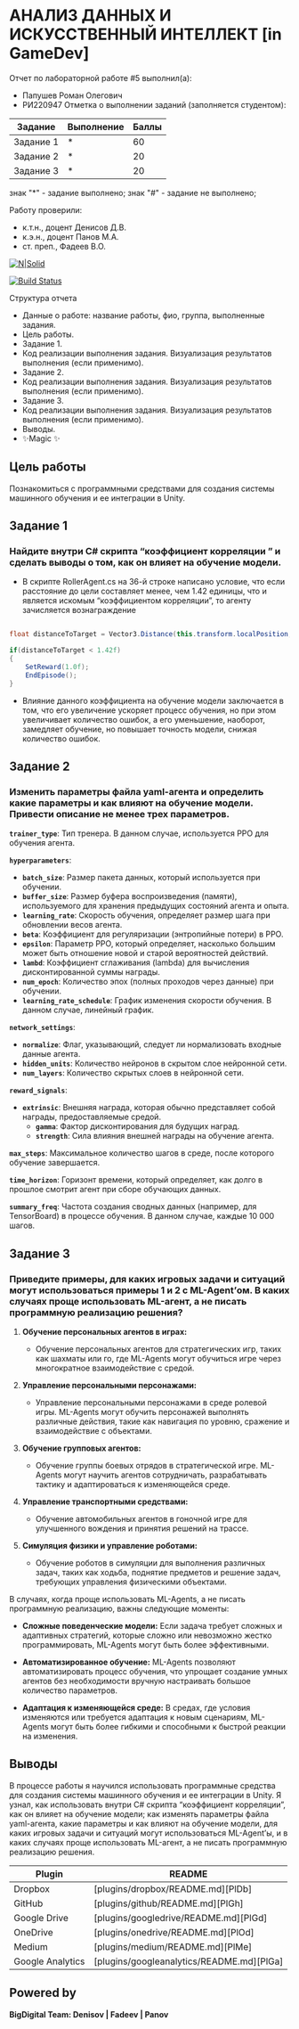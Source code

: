 # АНАЛИЗ ДАННЫХ И ИСКУССТВЕННЫЙ ИНТЕЛЛЕКТ [in GameDev]
Отчет по лабораторной работе #5 выполнил(а):
- Папушев Роман Олегович
- РИ220947
Отметка о выполнении заданий (заполняется студентом):

| Задание | Выполнение | Баллы |
| ------ | ------ | ------ |
| Задание 1 | * | 60 |
| Задание 2 | * | 20 |
| Задание 3 | * | 20 |

знак "*" - задание выполнено; знак "#" - задание не выполнено;

Работу проверили:
- к.т.н., доцент Денисов Д.В.
- к.э.н., доцент Панов М.А.
- ст. преп., Фадеев В.О.

[![N|Solid](https://cldup.com/dTxpPi9lDf.thumb.png)](https://nodesource.com/products/nsolid)

[![Build Status](https://travis-ci.org/joemccann/dillinger.svg?branch=master)](https://travis-ci.org/joemccann/dillinger)

Структура отчета

- Данные о работе: название работы, фио, группа, выполненные задания.
- Цель работы.
- Задание 1.
- Код реализации выполнения задания. Визуализация результатов выполнения (если применимо).
- Задание 2.
- Код реализации выполнения задания. Визуализация результатов выполнения (если применимо).
- Задание 3.
- Код реализации выполнения задания. Визуализация результатов выполнения (если применимо).
- Выводы.
- ✨Magic ✨

## Цель работы
Познакомиться с программными средствами для создания системы машинного обучения и ее интеграции в Unity.

## Задание 1
### Найдите внутри C# скрипта “коэффициент корреляции ” и сделать выводы о том, как он влияет на обучение модели.

- В скрипте RollerAgent.cs на 36-й строке написано условие, что если расстояние до цели составляет менее, чем 1.42 единицы, что и является искомым “коэффициентом корреляции”, то агенту зачисляется вознаграждение

```cs

float distanceToTarget = Vector3.Distance(this.transform.localPosition, Target.localPosition);

if(distanceToTarget < 1.42f)
{
	SetReward(1.0f);
	EndEpisode();
}

```

- Влияние данного коэффициента на обучение модели заключается в том, что его увеличение ускоряет процесс обучения, но при этом увеличивает количество ошибок, а его уменьшение, наоборот, замедляет обучение, но повышает точность модели, снижая количество ошибок.

## Задание 2
### Изменить параметры файла yaml-агента и определить какие параметры и как влияют на обучение модели. Привести описание не менее трех параметров.

**`trainer_type`**: Тип тренера. В данном случае, используется PPO для обучения агента.

**`hyperparameters`**:
- **`batch_size`**: Размер пакета данных, который используется при обучении.
- **`buffer_size`**: Размер буфера воспроизведения (памяти), используемого для хранения предыдущих состояний агента и опыта.
- **`learning_rate`**: Скорость обучения, определяет размер шага при обновлении весов агента.
- **`beta`**: Коэффициент для регуляризации (энтропийные потери) в PPO.
- **`epsilon`**: Параметр PPO, который определяет, насколько большим может быть отношение новой и старой вероятностей действий.
- **`lambd`**: Коэффициент сглаживания (lambda) для вычисления дисконтированной суммы награды.
- **`num_epoch`**: Количество эпох (полных проходов через данные) при обучении.
- **`learning_rate_schedule`**: График изменения скорости обучения. В данном случае, линейный график.

**`network_settings`**:
- **`normalize`**: Флаг, указывающий, следует ли нормализовать входные данные агента.
- **`hidden_units`**: Количество нейронов в скрытом слое нейронной сети.
- **`num_layers`**: Количество скрытых слоев в нейронной сети.

**`reward_signals`**:
- **`extrinsic`**: Внешняя награда, которая обычно представляет собой награды, предоставляемые средой.
  - **`gamma`**: Фактор дисконтирования для будущих наград.
  - **`strength`**: Сила влияния внешней награды на обучение агента.

**`max_steps`**: Максимальное количество шагов в среде, после которого обучение завершается.

**`time_horizon`**: Горизонт времени, который определяет, как долго в прошлое смотрит агент при сборе обучающих данных.

**`summary_freq`**: Частота создания сводных данных (например, для TensorBoard) в процессе обучения. В данном случае, каждые 10 000 шагов.


## Задание 3
### Приведите примеры, для каких игровых задачи и ситуаций могут использоваться примеры 1 и 2 с ML-Agent’ом. В каких случаях проще использовать ML-агент, а не писать программную реализацию решения? 

1. **Обучение персональных агентов в играх:**
   - Обучение персональных агентов для стратегических игр, таких как шахматы или го, где ML-Agents могут обучиться игре через многократное взаимодействие с средой.

2. **Управление персональными персонажами:**
   - Управление персональными персонажами в среде ролевой игры. ML-Agents могут обучить персонажей выполнять различные действия, такие как навигация по уровню, сражение и взаимодействие с объектами.

3. **Обучение групповых агентов:**
   - Обучение группы боевых отрядов в стратегической игре. ML-Agents могут научить агентов сотрудничать, разрабатывать тактику и адаптироваться к изменяющейся среде.

4. **Управление транспортными средствами:**
   - Обучение автомобильных агентов в гоночной игре для улучшенного вождения и принятия решений на трассе.

5. **Симуляция физики и управление роботами:**
   - Обучение роботов в симуляции для выполнения различных задач, таких как ходьба, поднятие предметов и решение задач, требующих управления физическими объектами.

В случаях, когда проще использовать ML-Agents, а не писать программную реализацию, важны следующие моменты:

- **Сложные поведенческие модели:** Если задача требует сложных и адаптивных стратегий, которые сложно или невозможно жестко программировать, ML-Agents могут быть более эффективными.

- **Автоматизированное обучение:** ML-Agents позволяют автоматизировать процесс обучения, что упрощает создание умных агентов без необходимости вручную настраивать большое количество параметров.

- **Адаптация к изменяющейся среде:** В средах, где условия изменяются или требуется адаптация к новым сценариям, ML-Agents могут быть более гибкими и способными к быстрой реакции на изменения.

## Выводы

В процессе работы я научился использовать программные средства для создания системы машинного обучения и ее интеграции в Unity. Я узнал, как использовать внутри C# скрипта “коэффициент корреляции”, как он влияет на обучение модели; как изменять параметры файла yaml-агента, какие параметры и как влияют на обучение модели, для каких игровых задачи и ситуаций могут использоваться ML-Agent’ы, и в каких случаях проще использовать ML-агент, а не писать программную реализацию решения.

| Plugin | README |
| ------ | ------ |
| Dropbox | [plugins/dropbox/README.md][PlDb] |
| GitHub | [plugins/github/README.md][PlGh] |
| Google Drive | [plugins/googledrive/README.md][PlGd] |
| OneDrive | [plugins/onedrive/README.md][PlOd] |
| Medium | [plugins/medium/README.md][PlMe] |
| Google Analytics | [plugins/googleanalytics/README.md][PlGa] |

## Powered by

**BigDigital Team: Denisov | Fadeev | Panov**
